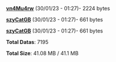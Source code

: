 [**vn4Mu4rw**](/data/vn4Mu4rw.txt) (30/01/23 - 01:27)- 2224 bytes

[**szyCatGB**](/data/szyCatGB.txt) (30/01/23 - 01:27)- 661 bytes

[**szyCatGB**](/data/szyCatGB.txt) (30/01/23 - 01:27)- 661 bytes

**Total Datas**: 7195

**Total Size**: 41.08 MB / 41.1 MB